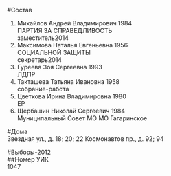 #Состав  
1. Михайлов Андрей Владимирович 1984  
    ПАРТИЯ ЗА СПРАВЕДЛИВОСТЬ  
    заместитель2014  
2. Максимова Наталья Евгеньевна 1956  
    СОЦИАЛЬНОЙ ЗАЩИТЫ  
    секретарь2014  
3. Гуреева Зоя Сергеевна 1993  
    ЛДПР  
4. Такташева Татьяна Ивановна 1958  
    собрание-работа  
5. Цветкова Ирина Владимировна 1980  
    ЕР  
6. Щербашин Николай Сергеевич 1984  
    Муниципальный Совет МО МО Гагаринское  
  
#Дома  
Звездная ул., д. 18; 20; 22 Космонавтов пр., д. 92; 94  
  
#Выборы-2012  
##Номер УИК  
1047  
